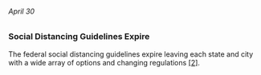 ###### April 30

### Social Distancing Guidelines Expire

The federal social distancing guidelines expire leaving each state and city with a wide array of options and changing regulations [[2]](https://www.usatoday.com/in-depth/news/nation/2020/04/21/coronavirus-updates-how-covid-19-unfolded-u-s-timeline/2990956001/). 
